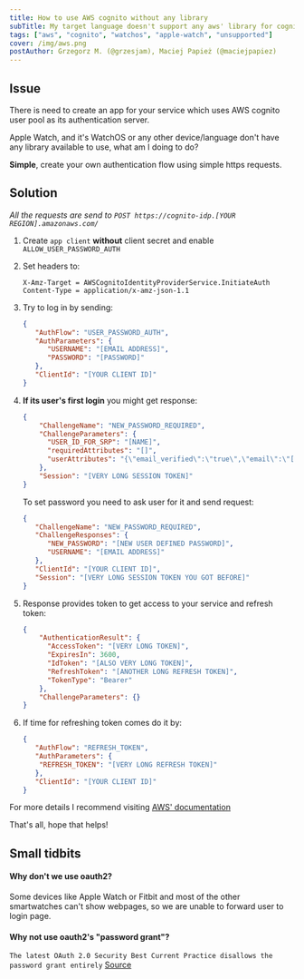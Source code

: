 ```yaml
---
title: How to use AWS cognito without any library
subTitle: My target language doesn't support any aws' library for cognito, what do it do now?
tags: ["aws", "cognito", "watchos", "apple-watch", "unsupported"]
cover: /img/aws.png
postAuthor: Grzegorz M. (@grzesjam), Maciej Papież (@maciejpapiez)
---
```


## Issue
There is need to create an app for your service which uses AWS cognito user pool as its authentication server.

Apple Watch, and it's WatchOS or any other device/language don't have any library available to use, what am I doing to do?   

**Simple**, create your own authentication flow using simple https requests.

## Solution

*All the requests are send to `POST https://cognito-idp.[YOUR REGION].amazonaws.com/`*

1. Create `app client` **without** client secret and enable `ALLOW_USER_PASSWORD_AUTH`

1. Set headers to:
    ```text
    X-Amz-Target = AWSCognitoIdentityProviderService.InitiateAuth
    Content-Type = application/x-amz-json-1.1
    ```
   
1. Try to log in by sending:
    ```json
    {
       "AuthFlow": "USER_PASSWORD_AUTH",
       "AuthParameters": { 
          "USERNAME": "[EMAIL ADDRESS]",
          "PASSWORD": "[PASSWORD]"
       },
       "ClientId": "[YOUR CLIENT ID]"
    }
    ```

1. **If its user's first login** you might get response:
    ```json
    {
        "ChallengeName": "NEW_PASSWORD_REQUIRED",
        "ChallengeParameters": {
          "USER_ID_FOR_SRP": "[NAME]",
          "requiredAttributes": "[]",
          "userAttributes": "{\"email_verified\":\"true\",\"email\":\"[EMAIL ADDRESS]\"}"
        },
        "Session": "[VERY LONG SESSION TOKEN]"
    }
    ```
    To set password you need to ask user for it and send request:
    ```json
    {
       "ChallengeName": "NEW_PASSWORD_REQUIRED",
       "ChallengeResponses": { 
          "NEW_PASSWORD": "[NEW USER DEFINED PASSWORD]",
          "USERNAME": "[EMAIL ADDRESS]"
       },
       "ClientId": "[YOUR CLIENT ID]",
       "Session": "[VERY LONG SESSION TOKEN YOU GOT BEFORE]"
    }
   ```
1. Response provides token to get access to your service and refresh token:
    ```json
    {
        "AuthenticationResult": {
          "AccessToken": "[VERY LONG TOKEN]",
          "ExpiresIn": 3600,
          "IdToken": "[ALSO VERY LONG TOKEN]",
          "RefreshToken": "[ANOTHER LONG REFRESH TOKEN]",
          "TokenType": "Bearer"
        },
        "ChallengeParameters": {}
    }
    ```
1. If time for refreshing token comes do it by:
    ```json 
    {
       "AuthFlow": "REFRESH_TOKEN",
       "AuthParameters": { 
        "REFRESH_TOKEN": "[VERY LONG REFRESH TOKEN]"
       },
       "ClientId": "[YOUR CLIENT ID]"
    }
    ```

For more details I recommend visiting [AWS' documentation](https://docs.aws.amazon.com/cognito-user-identity-pools/latest/APIReference/API_InitiateAuth.html#API_InitiateAuth_RequestSyntax)

That's all, hope that helps!

## Small tidbits 

#### Why don't we use oauth2? 

Some devices like Apple Watch or Fitbit and most of the other smartwatches can't show webpages, so we are unable to forward user to login page.

#### Why not use oauth2's "password grant"?

`The latest OAuth 2.0 Security Best Current Practice disallows the password grant entirely` [Source](https://oauth.net/2/grant-types/password/)
